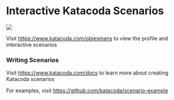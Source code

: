 # Interactive Katacoda Scenarios

[![](http://shields.katacoda.com/katacoda/obiesmans/count.svg)](https://www.katacoda.com/obiesmans "Get your profile on Katacoda.com")

Visit https://www.katacoda.com/obiesmans to view the profile and interactive scenarios

### Writing Scenarios
Visit https://www.katacoda.com/docs to learn more about creating Katacoda scenarios

For examples, visit https://github.com/katacoda/scenario-example
